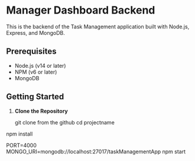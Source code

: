 # Manager Dashboard Backend

This is the backend of the Task Management application built with Node.js, Express, and MongoDB.

## Prerequisites

- Node.js (v14 or later)
- NPM (v6 or later)
- MongoDB

## Getting Started

1. **Clone the Repository**

   git clone from the github
   cd projectname

npm install

PORT=4000
MONGO_URI=mongodb://localhost:27017/taskManagementApp
npm start
